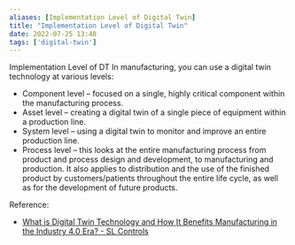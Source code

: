 ```yaml
---
aliases: [Implementation Level of Digital Twin] 
title: "Implementation Level of Digital Twin"
date: 2022-07-25 13:40
tags: ['digital-twin']
---
```


Implementation Level of DT
In manufacturing, you can use a digital twin technology at various levels:

-   Component level – focused on a single, highly critical component within the manufacturing process.
-   Asset level – creating a digital twin of a single piece of equipment within a production line.
-   System level – using a digital twin to monitor and improve an entire production line.
-   Process level – this looks at the entire manufacturing process from product and process design and development, to manufacturing and production. It also applies to distribution and the use of the finished product by customers/patients throughout the entire life cycle, as well as for the development of future products.

Reference:
- [What is Digital Twin Technology and How It Benefits Manufacturing in the Industry 4.0 Era? - SL Controls](https://slcontrols.com/en/what-is-digital-twin-technology-and-how-can-it-benefit-manufacturing/)